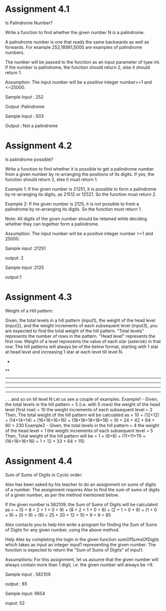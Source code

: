 <h1>Assignment 4.1</h1>

Is Palindrome Number?

Write a function to find whether the given number N is a palindrome.

A palindrome number is one that reads the same backwards as well as forwards. For example 252,18981,5005 are examples of palindrome numbers.

The number will be passed to the function as an input parameter of type int. If the number is palindrome, the function should return 2, else it should return 1.

Assumption: The input number will be a positive integer number>=1 and <=25000.

Sample Input : 252

Output :Palindrome

Sample Input : 503

Output : Not a palindrome

<h1>Assignment 4.2</h1>

Is palindrome possible?

Write a function to find whether it is possible to get a palindrome number from a given number by re-arranging the positions of its digits. If yes, the function should return 2, else it must return 1.

Example 1: If the given number is 21251, it is possible to form a palindrome by re-arranging its digits, as 21512 or 12521. So the function must return 2.

Example 2: If the given number is 2125, it is not possible to from a palindrome by re-arranging its digits. So the function must return 1.

Note: All digits of the given number should be retained while deciding whether they can together form a palindrome.

Assumption: The input number will be a positive integer number >=1 and 25000.

Sample input :21251

output: 2

Sample input :2125

output:1

<h1>Assignment 4.3</h1>

Weight of a Hill pattern:

Given,
the total levels in a hill pattern (input1),
the weight of the head level (input2), and
the weight increments of each subsequent level (input3),
you are expected to find the total weight of the hill pattern.
"Total levels" represents the number of rows in the pattern.
"Head level" represents the first row.
Weight of a level represents the value of each star (asterisk) in that row. 
The hill patterns will always be of the below format, starting with 1 star at head level and increasing 1 star at each level till level N.

*
**
***
****
*****
******
. . .and so on till level N
Let us see a couple of examples.
Example1 -
Given,
the total levels in the hill pattern = 5 (i.e. with 5 rows)
the weight of the head level (first row) = 10
the weight increments of each subsequent level = 2
Then, The total weight of the hill pattern will be calculated as = 10 + (12+12) + (14+14+14) + (16+16+16+16) + (18+18+18+18+18) = 10 + 24 + 42 + 64 + 90 = 230
Example2 -
Given,
the total levels in the hill pattern = 4
the weight of the head level = 1
the weight increments of each subsequent level = 5
Then, Total weight of the hill pattern will be = 1 + (6+6) + (11+11+11) + (16+16+16+16) = 1 + 12 + 33 + 64 = 110

<h1>Assignment 4.4</h1>

Sum of Sums of Digits in Cyclic order:

Alex has been asked by his teacher to do an assignment on sums of digits of a number. The assignment requires Alex to find the sum of sums of digits of a given number, as per the method mentioned below.

If the given number is 582109, the Sum of Sums of Digits will be calculated as =
= (5 + 8 + 2 + 1 + 0 + 9) + (8 + 2 + 1 + 0 + 9) + (2 + 1 + 0 + 9) + (1 + 0 + 9) + (0 + 9) + (9)
= 25 + 20 + 12 + 10 + 9 + 9 = 85

Alex contacts you to help him write a program for finding the Sum of Sums of Digits for any given number, using the above method.

Help Alex by completing the login in the given function sumOfSumsOfDigits which takes as input an integer input1 representing the given number.
The function is expected to return the "Sum of Sums of Digits" of input1.

Assumptions: For this assignment, let us assume that the given number will always contain more than 1 digit, i.e. the given number will always be >9.

Sample input : 582109

output : 85

Sample input: 9654

ouput: 52

